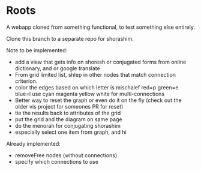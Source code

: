 # Roots

A webapp cloned from something functional, to test something else entirely.

Clone this branch to a separate repo for shorashim.

Note to be implemented:
* add a view that gets info on shoresh or conjugated forms from online dictionary, and or google translate
* From grid limited list, shlep in other nodes that match connection criterion.
* color the edges based on which letter is mischalef red=p green=e blue=l use cyan magenta yellow white for multi-connections
* Better way to reset the graph or even do it on the fly (check out the older vis project for someones PR for reset)
* tie the results back to attributes of the grid
* put the grid and the diagram on same page
* do the menorah for conjugating shorashim
* especially select one item from graph, and hi

Already implemented:
* removeFree nodes (without connections)
* specify which connections to use
